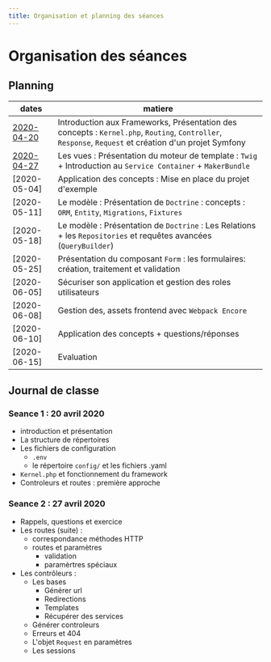 ```yaml
---
title: Organisation et planning des séances
--- 
```


# Organisation des séances
## Planning
|dates  |matiere|
--------|-------|
[2020-04-20](./#seance-1-20-avril-2020) | Introduction aux Frameworks, Présentation des concepts : `Kernel.php`, `Routing`, `Controller`, `Response`, `Request` et création d'un projet Symfony
[2020-04-27](./#seance-2-27-avril-2020) | Les vues : Présentation du moteur de template : `Twig` + Introduction au `Service Container` + `MakerBundle`  
[2020-05-04] | Application des concepts : Mise en place du projet d'exemple
[2020-05-11] | Le modèle : Présentation de `Doctrine` : concepts : `ORM`, `Entity`, `Migrations`, `Fixtures`
[2020-05-18] | Le modèle : Présentation de `Doctrine` : Les Relations + les `Repositories` et requêtes avancées (`QueryBuilder`) 
[2020-05-25] | Présentation du composant `Form` : les formulaires: création, traitement et validation
[2020-06-05] | Sécuriser son application et gestion des roles utilisateurs
[2020-06-08] | Gestion des, assets frontend avec `Webpack Encore`
[2020-06-10] | Application des concepts + questions/réponses
[2020-06-15] | Evaluation

## Journal de classe
### Seance 1 : 20 avril 2020 

- introduction et présentation
- La structure de répertoires
- Les fichiers de configuration
    - `.env`
    - le répertoire `config/` et les fichiers .yaml
- `Kernel.php` et fonctionnement du framework
- Controleurs et routes : première approche 

### Seance 2 : 27 avril 2020

- Rappels, questions et exercice
- Les routes (suite) :
    - correspondance méthodes HTTP 
    - routes et paramètres
        - validation
        - paramèrtres spéciaux  
- Les contrôleurs : 
    - Les bases
        - Générer url
        - Redirections
        - Templates
        - Récupérer des services    
    - Générer controleurs
    - Erreurs et 404
    - L'objet `Request` en paramètres
    - Les sessions
